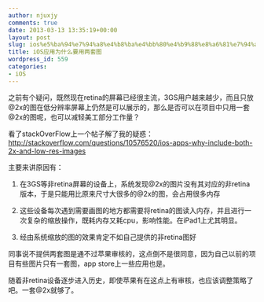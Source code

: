 ```yaml
---
author: njuxjy
comments: true
date: 2013-03-13 13:35:19+00:00
layout: post
slug: ios%e5%ba%94%e7%94%a8%e4%b8%ba%e4%bb%80%e4%b9%88%e8%a6%81%e7%94%a8%e4%b8%a4%e5%a5%97%e5%9b%be
title: iOS应用为什么要用两套图
wordpress_id: 559
categories:
- iOS
---
```


之前有个疑问，既然现在retina的屏幕已经很主流，3GS用户越来越少，而且只放@2x的图在低分辨率屏幕上仍然是可以展示的，那么是否可以在项目中只用一套@2x的图呢，也可以减轻美工部分工作量？

看了stackOverFlow上一个帖子解了我的疑惑：http://stackoverflow.com/questions/10576520/ios-apps-why-include-both-2x-and-low-res-images

主要来讲原因有：

1. 在3GS等非retina屏幕的设备上，系统发现@2x的图片没有其对应的非retina版本，于是只能用比原来尺寸大很多的@2x的图，会占用很多内存

2. 这些设备每次遇到需要画图的地方都需要将retina的图读入内存，并且进行一次复杂的缩放操作，既耗内存又耗cpu，影响性能。在iPad1上尤其明显。

3. 经由系统缩放的图的效果肯定不如自己提供的非retina图好

同事说不提供两套图是通不过苹果审核的，这点倒不是很同意，因为自己以前的项目有些图片只有一套图，app store上一些应用也是。

随着非retina设备逐步进入历史，即使苹果有在这点上有审核，也应该调整策略了吧。一套@2x就够了。

